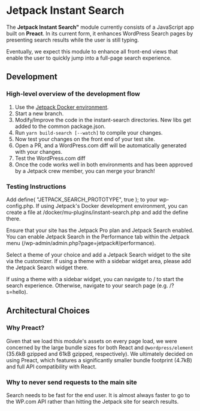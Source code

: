 # Jetpack Instant Search

The **Jetpack Instant Search"** module currently consists of a JavaScript app built on **Preact**. In its current form, it enhances WordPress Search pages by presenting search results while the user is still typing.

Eventually, we expect this module to enhance all front-end views that enable the user to quickly jump into a full-page search experience.

## Development

### High-level overview of the development flow

1. Use the [Jetpack Docker environment](https://github.com/Automattic/jetpack/tree/master/docker#readme).
1. Start a new branch.
1. Modify/Improve the code in the instant-search directories. New libs get added to the common package.json.
1. Run `yarn build-search [--watch]` to compile your changes.
1. Now test your changes on the front end of your test site.
1. Open a PR, and a WordPress.com diff will be automatically generated with your changes.
1. Test the WordPress.com diff
1. Once the code works well in both environments and has been approved by a Jetpack crew member, you can merge your branch!

### Testing Instructions

Add define( "JETPACK_SEARCH_PROTOTYPE", true ); to your wp-config.php. If using Jetpack's Docker development environment, you can create a file at /docker/mu-plugins/instant-search.php and add the define there.

Ensure that your site has the Jetpack Pro plan and Jetpack Search enabled. You can enable Jetpack Search in the Performance tab within the Jetpack menu (/wp-admin/admin.php?page=jetpack#/performance).

Select a theme of your choice and add a Jetpack Search widget to the site via the customizer. If using a theme with a sidebar widget area, please add the Jetpack Search widget there.

If using a theme with a sidebar widget, you can navigate to / to start the search experience. Otherwise, navigate to your search page (e.g. /?s=hello).

## Architectural Choices

### Why Preact?

Given that we load this module's assets on every page load, we were concerned by the large bundle sizes for both React and `@wordpress/element` (35.6kB gzipped and 61kB gzipped, respectively). We ultimately decided on using Preact, which features a significantly smaller bundle footprint (4.7kB) and full API compatibility with React.

### Why to never send requests to the main site

Search needs to be fast for the end user. It is almost always faster to go to the WP.com API rather than hitting the Jetpack site for search results.
